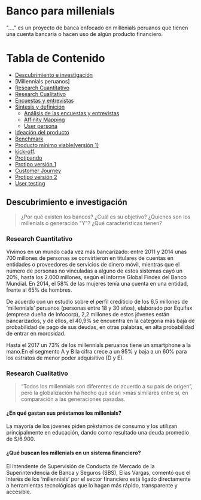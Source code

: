 # Banco para millenials
"...." es un proyecto de banca enfocado en millenials peruanos que tienen una cuenta bancaria o hacen uso de algún producto financiero.

# Tabla de Contenido
- [Descubrimiento e investigación](#investigación)
 - [Millennials peruanos]
  - [Research Cuantitativo](#)
  - [Research Cualitativo](#)
  - [Encuestas y entrevistas](#)
- [Sintesis y definición](#sintesis)
  - [Análisis de las encuestas y entrevistas](#)
  - [Affinity Mapping](#)
  - [User persona](#)
- [Ideación del producto](#)
 - [Benchmark](#)
 - [Producto mínimo viable(versión 1)](#)
- [kick-off](#kick-off).
- [Protipando](#)
 - [Protipo versión 1](#)
  - [Customer Journey](#)
 - [Protipo versión 2](#)
- [User testing](#)


## Descubrimiento e investigación
>¿Por qué existen los bancos?
>¿Cuál es su objetivo?
>¿Quienes son los millenials o generación "Y"?
>¿Qué características tienen?

### Research Cuantitativo
Vivimos en un mundo cada vez más bancarizado:
entre 2011 y 2014 unas 700 millones de personas se convirtieron en titulares de cuentas en entidades o proveedores de servicios de dinero móvil, mientras que el número de personas no vinculadas a alguno de estos sistemas cayó un 20%, hasta los 2.000 millones, según el informe Global Findex del Banco Mundial. En 2014, el 58% de las mujeres tenía una cuenta en una entidad, frente al 65% de hombres.

De acuerdo con un estudio sobre el perfil crediticio de los 6,5 millones de ‘millennials’ peruanos (personas entre 18 y 30 años), elaborado por Equifax (empresa dueña de Infocorp), 2,2 millones de estos jóvenes están bancarizados, y de ellos, el 40,9% se encuentra en la categoría más baja de probabilidad de pago de sus deudas, en otras palabras, en alta probabilidad de entrar en morosidad.

Hasta el 2017 un 73% de los millennials peruanos tiene un smartphone a la mano.En el segmento A y B la cifra crece a un 95% y baja a un 60% para los estratos de menor poder adquisitivo (D y E).

### Research Cualitativo
>“Todos los millennials son diferentes de acuerdo a su país de origen”, pero la globalización ha hecho que sean >más similares entre sí, en comparación a las generaciones pasadas.


#### ¿En qué gastan sus préstamos los millenials?
La mayoría de los jóvenes piden préstamos de consumo y los utilizan principalmente en educación, dando como resultado una deuda promedio de S/6.900.

#### ¿Qué buscan los millenials en un sistema financiero?
El intendente de Supervisión de Conducta de Mercado de la Superintendencia de Banca y Seguros (SBS), Elías Vargas, comentó que el interés de los ‘millennials’ por el sector financiero está ligado directamente a herramientas tecnológicas que lo hagan más rápido, transparente y accesible.
